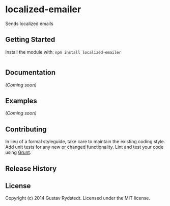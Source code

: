# localized-emailer
Sends localized emails

## Getting Started
Install the module with: `npm install localized-emailer`

```javascript
```

## Documentation
_(Coming soon)_

## Examples
_(Coming soon)_

## Contributing
In lieu of a formal styleguide, take care to maintain the existing coding style. Add unit tests for any new or changed functionality. Lint and test your code using [Grunt](http://gruntjs.com/).

## Release History

## License
Copyright (c) 2014 Gustav Rydstedt. Licensed under the MIT license.
